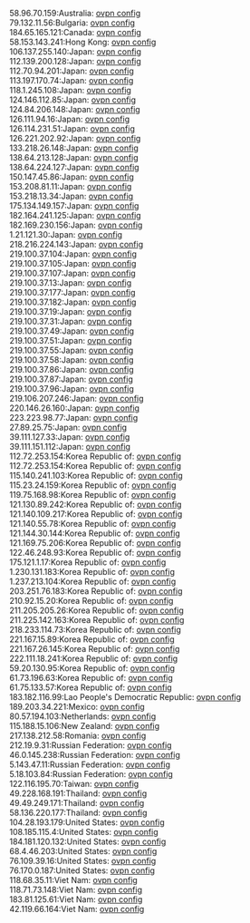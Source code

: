 58.96.70.159:Australia: [ovpn config](vpn/58_96_70_159.ovpn)  
79.132.11.56:Bulgaria: [ovpn config](vpn/79_132_11_56.ovpn)  
184.65.165.121:Canada: [ovpn config](vpn/184_65_165_121.ovpn)  
58.153.143.241:Hong Kong: [ovpn config](vpn/58_153_143_241.ovpn)  
106.137.255.140:Japan: [ovpn config](vpn/106_137_255_140.ovpn)  
112.139.200.128:Japan: [ovpn config](vpn/112_139_200_128.ovpn)  
112.70.94.201:Japan: [ovpn config](vpn/112_70_94_201.ovpn)  
113.197.170.74:Japan: [ovpn config](vpn/113_197_170_74.ovpn)  
118.1.245.108:Japan: [ovpn config](vpn/118_1_245_108.ovpn)  
124.146.112.85:Japan: [ovpn config](vpn/124_146_112_85.ovpn)  
124.84.206.148:Japan: [ovpn config](vpn/124_84_206_148.ovpn)  
126.111.94.16:Japan: [ovpn config](vpn/126_111_94_16.ovpn)  
126.114.231.51:Japan: [ovpn config](vpn/126_114_231_51.ovpn)  
126.221.202.92:Japan: [ovpn config](vpn/126_221_202_92.ovpn)  
133.218.26.148:Japan: [ovpn config](vpn/133_218_26_148.ovpn)  
138.64.213.128:Japan: [ovpn config](vpn/138_64_213_128.ovpn)  
138.64.224.127:Japan: [ovpn config](vpn/138_64_224_127.ovpn)  
150.147.45.86:Japan: [ovpn config](vpn/150_147_45_86.ovpn)  
153.208.81.11:Japan: [ovpn config](vpn/153_208_81_11.ovpn)  
153.218.13.34:Japan: [ovpn config](vpn/153_218_13_34.ovpn)  
175.134.149.157:Japan: [ovpn config](vpn/175_134_149_157.ovpn)  
182.164.241.125:Japan: [ovpn config](vpn/182_164_241_125.ovpn)  
182.169.230.156:Japan: [ovpn config](vpn/182_169_230_156.ovpn)  
1.21.121.30:Japan: [ovpn config](vpn/1_21_121_30.ovpn)  
218.216.224.143:Japan: [ovpn config](vpn/218_216_224_143.ovpn)  
219.100.37.104:Japan: [ovpn config](vpn/219_100_37_104.ovpn)  
219.100.37.105:Japan: [ovpn config](vpn/219_100_37_105.ovpn)  
219.100.37.107:Japan: [ovpn config](vpn/219_100_37_107.ovpn)  
219.100.37.13:Japan: [ovpn config](vpn/219_100_37_13.ovpn)  
219.100.37.177:Japan: [ovpn config](vpn/219_100_37_177.ovpn)  
219.100.37.182:Japan: [ovpn config](vpn/219_100_37_182.ovpn)  
219.100.37.19:Japan: [ovpn config](vpn/219_100_37_19.ovpn)  
219.100.37.31:Japan: [ovpn config](vpn/219_100_37_31.ovpn)  
219.100.37.49:Japan: [ovpn config](vpn/219_100_37_49.ovpn)  
219.100.37.51:Japan: [ovpn config](vpn/219_100_37_51.ovpn)  
219.100.37.55:Japan: [ovpn config](vpn/219_100_37_55.ovpn)  
219.100.37.58:Japan: [ovpn config](vpn/219_100_37_58.ovpn)  
219.100.37.86:Japan: [ovpn config](vpn/219_100_37_86.ovpn)  
219.100.37.87:Japan: [ovpn config](vpn/219_100_37_87.ovpn)  
219.100.37.96:Japan: [ovpn config](vpn/219_100_37_96.ovpn)  
219.106.207.246:Japan: [ovpn config](vpn/219_106_207_246.ovpn)  
220.146.26.160:Japan: [ovpn config](vpn/220_146_26_160.ovpn)  
223.223.98.77:Japan: [ovpn config](vpn/223_223_98_77.ovpn)  
27.89.25.75:Japan: [ovpn config](vpn/27_89_25_75.ovpn)  
39.111.127.33:Japan: [ovpn config](vpn/39_111_127_33.ovpn)  
39.111.151.112:Japan: [ovpn config](vpn/39_111_151_112.ovpn)  
112.72.253.154:Korea Republic of: [ovpn config](vpn/112_72_253_154.ovpn)  
112.72.253.154:Korea Republic of: [ovpn config](vpn/112_72_253_154.ovpn)  
115.140.241.103:Korea Republic of: [ovpn config](vpn/115_140_241_103.ovpn)  
115.23.24.159:Korea Republic of: [ovpn config](vpn/115_23_24_159.ovpn)  
119.75.168.98:Korea Republic of: [ovpn config](vpn/119_75_168_98.ovpn)  
121.130.89.242:Korea Republic of: [ovpn config](vpn/121_130_89_242.ovpn)  
121.140.109.217:Korea Republic of: [ovpn config](vpn/121_140_109_217.ovpn)  
121.140.55.78:Korea Republic of: [ovpn config](vpn/121_140_55_78.ovpn)  
121.144.30.144:Korea Republic of: [ovpn config](vpn/121_144_30_144.ovpn)  
121.169.75.206:Korea Republic of: [ovpn config](vpn/121_169_75_206.ovpn)  
122.46.248.93:Korea Republic of: [ovpn config](vpn/122_46_248_93.ovpn)  
175.121.1.17:Korea Republic of: [ovpn config](vpn/175_121_1_17.ovpn)  
1.230.131.183:Korea Republic of: [ovpn config](vpn/1_230_131_183.ovpn)  
1.237.213.104:Korea Republic of: [ovpn config](vpn/1_237_213_104.ovpn)  
203.251.76.183:Korea Republic of: [ovpn config](vpn/203_251_76_183.ovpn)  
210.92.15.20:Korea Republic of: [ovpn config](vpn/210_92_15_20.ovpn)  
211.205.205.26:Korea Republic of: [ovpn config](vpn/211_205_205_26.ovpn)  
211.225.142.163:Korea Republic of: [ovpn config](vpn/211_225_142_163.ovpn)  
218.233.114.73:Korea Republic of: [ovpn config](vpn/218_233_114_73.ovpn)  
221.167.15.89:Korea Republic of: [ovpn config](vpn/221_167_15_89.ovpn)  
221.167.26.145:Korea Republic of: [ovpn config](vpn/221_167_26_145.ovpn)  
222.111.18.241:Korea Republic of: [ovpn config](vpn/222_111_18_241.ovpn)  
59.20.130.95:Korea Republic of: [ovpn config](vpn/59_20_130_95.ovpn)  
61.73.196.63:Korea Republic of: [ovpn config](vpn/61_73_196_63.ovpn)  
61.75.133.57:Korea Republic of: [ovpn config](vpn/61_75_133_57.ovpn)  
183.182.116.99:Lao People's Democratic Republic: [ovpn config](vpn/183_182_116_99.ovpn)  
189.203.34.221:Mexico: [ovpn config](vpn/189_203_34_221.ovpn)  
80.57.194.103:Netherlands: [ovpn config](vpn/80_57_194_103.ovpn)  
115.188.15.106:New Zealand: [ovpn config](vpn/115_188_15_106.ovpn)  
217.138.212.58:Romania: [ovpn config](vpn/217_138_212_58.ovpn)  
212.19.9.31:Russian Federation: [ovpn config](vpn/212_19_9_31.ovpn)  
46.0.145.238:Russian Federation: [ovpn config](vpn/46_0_145_238.ovpn)  
5.143.47.11:Russian Federation: [ovpn config](vpn/5_143_47_11.ovpn)  
5.18.103.84:Russian Federation: [ovpn config](vpn/5_18_103_84.ovpn)  
122.116.195.70:Taiwan: [ovpn config](vpn/122_116_195_70.ovpn)  
49.228.168.191:Thailand: [ovpn config](vpn/49_228_168_191.ovpn)  
49.49.249.171:Thailand: [ovpn config](vpn/49_49_249_171.ovpn)  
58.136.220.177:Thailand: [ovpn config](vpn/58_136_220_177.ovpn)  
104.28.193.179:United States: [ovpn config](vpn/104_28_193_179.ovpn)  
108.185.115.4:United States: [ovpn config](vpn/108_185_115_4.ovpn)  
184.181.120.132:United States: [ovpn config](vpn/184_181_120_132.ovpn)  
68.4.46.203:United States: [ovpn config](vpn/68_4_46_203.ovpn)  
76.109.39.16:United States: [ovpn config](vpn/76_109_39_16.ovpn)  
76.170.0.187:United States: [ovpn config](vpn/76_170_0_187.ovpn)  
118.68.35.11:Viet Nam: [ovpn config](vpn/118_68_35_11.ovpn)  
118.71.73.148:Viet Nam: [ovpn config](vpn/118_71_73_148.ovpn)  
183.81.125.61:Viet Nam: [ovpn config](vpn/183_81_125_61.ovpn)  
42.119.66.164:Viet Nam: [ovpn config](vpn/42_119_66_164.ovpn)  
